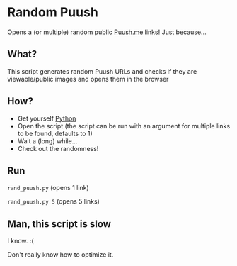 # Random Puush
Opens a (or multiple) random public [Puush.me](http://puush.me) links!
Just because...

## What?
This script generates random Puush URLs and checks if they are viewable/public images and opens them in the browser

## How?
* Get yourself [Python](https://www.python.org/downloads/)
* Open the script (the script can be run with an argument for multiple links to be found, defaults to 1)
* Wait a (long) while...
* Check out the randomness!

## Run
`rand_puush.py` (opens 1 link)

`rand_puush.py 5` (opens 5 links)

## Man, this script is slow
I know. :(

Don't really know how to optimize it.
